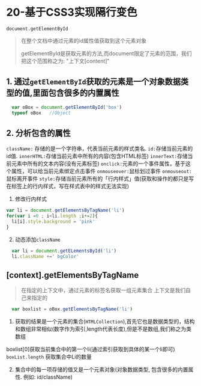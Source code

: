 # 20-基于CSS3实现隔行变色
`document.getElementById`
> 在整个文档中通过元素的id属性值获取到这个元素对象
> 
> getElementById是获取元素的方法,而document限定了元素的范围，我们把这个范围称之为: "上下文[content]"

## 1. 通过`getElementById`获取的元素是一个对象数据类型的值,里面包含很多的内置属性
```javascript
  var oBox = document.getElementById('box')
  typeof oBox   //Object
```
## 2. 分析包含的属性

`className:` 存储的是一个字符串，代表当前元素的样式类名.
`id:`存储当前元素的id值.
`innerHTML:`存储当前元素中所有的内容(包含HTML标签)
`innerText:`存储当前元素中所有的文本内容(没有元素标签)
`onclick:`元素的一个事件属性，基于这个属性，可以给当前元素绑定点击事件
`onmouseover:`鼠标划过事件
`onmouseout:`鼠标离开事件
`style:`存储当前元素所有的「行内样式」值(获取和操作的都只是写在标签上的行内样式，写在样式表中的样式无法实现)

1. 修改行内样式
```javascript
var li = document.getElementsByTagName('li')
for(var i =0 ; i<li.length ;i+=2){
  li[i].style.background = 'pink'
}
```

2. 动态添加`className`
```javascript
  var li = document.getELementsById('li')
  li.className +=' bgColor'
```

## [context].getElementsByTagName
> 在指定的上下文中，通过元素的标签名获取一组元素集合
> 上下文是我们自己来指定的
```javascript
  var boxlist = oBox.getElementsByTagName('li')
```
1. 获取的结果是一个元素的集合(`HTMLCollection`),首先它也是数据类型的，结构和数组非常相似(数字作为索引,length代表长度),但是不是数组,我们称之为类数组

boxlist[0]获取当前集合中的第一个li(通过索引获取到具体的某一个li即可)<br>
`boxList.length` 获取集合中Li的数量

2. 集合中的每一项存储的值又是一个元素对象(对象数据类型, 包含很多的内置属性. 例如: id/className)